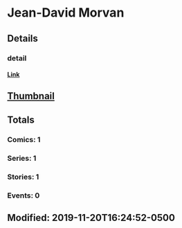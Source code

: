# Jean-David  Morvan  
## Details
### detail
#### [Link](http://marvel.com/comics/creators/13949/jean-david_morvan?utm_campaign=apiRef&utm_source=225578a89fc76f3d20fbffda5d17a88d)
## [Thumbnail](http://i.annihil.us/u/prod/marvel/i/mg/b/40/image_not_available.jpg)
## Totals
### Comics: 1
### Series: 1
### Stories: 1
### Events: 0
## Modified: 2019-11-20T16:24:52-0500